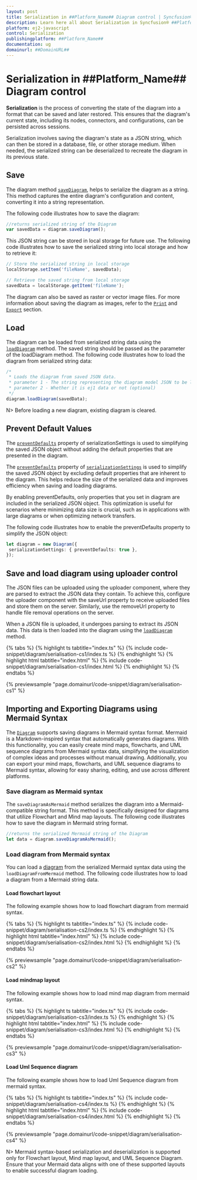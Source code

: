 ```yaml
---
layout: post
title: Serialization in ##Platform_Name## Diagram control | Syncfusion®
description: Learn here all about Serialization in Syncfusion® ##Platform_Name## Diagram control of Syncfusion Essential® JS 2 and more.
platform: ej2-javascript
control: Serialization 
publishingplatform: ##Platform_Name##
documentation: ug
domainurl: ##DomainURL##
---
```


# Serialization in ##Platform_Name## Diagram control

**Serialization** is the process of converting the state of the diagram into a format that can be saved and later restored. This ensures that the diagram's current state, including its nodes, connectors, and configurations, can be persisted across sessions.

Serialization involves saving the diagram's state as a JSON string, which can then be stored in a database, file, or other storage medium. When needed, the serialized string can be deserialized to recreate the diagram in its previous state.

## Save

The diagram method [`saveDiagram`](../api/diagram/#savediagram), helps to serialize the diagram as a string. This method captures the entire diagram's configuration and content, converting it into a string representation.

The following code illustrates how to save the diagram:

```ts
//returns serialized string of the Diagram
var savedData = diagram.saveDiagram();

```

This JSON string can be stored in local storage for future use. The following code illustrates how to save the serialized string into local storage and how to retrieve it:

```ts
// Store the serialized string in local storage
localStorage.setItem('fileName', savedData);

// Retrieve the saved string from local storage
savedData = localStorage.getItem('fileName');

```

The diagram can also be saved as raster or vector image files. For more information about saving the diagram as images, refer to the [`Print`](./print) and [`Export`](./export) section.

## Load

The diagram can be loaded from serialized string data using the [`loadDiagram`](../api/diagram#loaddiagram) method. The saved string should be passed as the parameter of the loadDiagram method. The following code illustrates how to load the diagram from serialized string data:

```ts
/*
 * Loads the diagram from saved JSON data.
 * parameter 1 - The string representing the diagram model JSON to be loaded.
 * parameter 2 - Whether it is ej1 data or not (optional)
 */
diagram.loadDiagram(savedData);

```

N> Before loading a new diagram, existing diagram is cleared.

## Prevent Default Values

The [`preventDefaults`](../api/diagram/serializationSettingsModel) property of serializationSettings is used to simplifying the saved JSON object without adding the default properties that are presented in the diagram.

The [`preventDefaults`](../api/diagram/serializationSettingsModel/#preventdefaults) property of [`serializationSettings`](../api/diagram/serializationSettingsModel/) is used to simplify the saved JSON object by excluding default properties that are inherent to the diagram. This helps reduce the size of the serialized data and improves efficiency when saving and loading diagrams.

By enabling preventDefaults, only properties that you set in diagram are included in the serialized JSON object. This optimization is useful for scenarios where minimizing data size is crucial, such as in applications with large diagrams or when optimizing network transfers.

The following code illustrates how to enable the preventDefaults property to simplify the JSON object:


```ts
let diagram = new Diagram({
 serializationSettings: { preventDefaults: true },
});

```

## Save and load diagram using uploader control

The JSON files can be uploaded using the uploader component, where they are parsed to extract the JSON data they contain. To achieve this, configure the uploader component with the saveUrl property to receive uploaded files and store them on the server. Similarly, use the removeUrl property to handle file removal operations on the server.

When a JSON file is uploaded, it undergoes parsing to extract its JSON data. This data is then loaded into the diagram using the [`loadDiagram`](../api/diagram#loaddiagram) method.

{% tabs %}
{% highlight ts tabtitle="index.ts" %}
{% include code-snippet/diagram/serialisation-cs1/index.ts %}
{% endhighlight %}
{% highlight html tabtitle="index.html" %}
{% include code-snippet/diagram/serialisation-cs1/index.html %}
{% endhighlight %}
{% endtabs %}
          
{% previewsample "page.domainurl/code-snippet/diagram/serialisation-cs1" %}


## Importing and Exporting Diagrams using Mermaid Syntax

The [`Diagram`](../api/diagram/) supports saving diagrams in Mermaid syntax format. Mermaid is a Markdown-inspired syntax that automatically generates diagrams. With this functionality, you can easily create mind maps, flowcharts, and UML sequence diagrams from Mermaid syntax data, simplifying the visualization of complex ideas and processes without manual drawing. Additionally, you can export your mind maps, flowcharts, and UML sequence diagrams to Mermaid syntax, allowing for easy sharing, editing, and use across different platforms.

### Save diagram as Mermaid syntax

 The `saveDiagramAsMermaid` method serializes the diagram into a Mermaid-compatible string format. This method is specifically designed for diagrams that utilize Flowchart and Mind map layouts. The following code illustrates how to save the diagram in Mermaid string format.

 ```javascript
//returns the serialized Mermaid string of the Diagram
let data = diagram.saveDiagramAsMermaid();

```

### Load diagram from Mermaid syntax

You can load a [diagram](../api/diagram/) from the serialized Mermaid syntax data using the `loadDiagramFromMermaid` method. The following code illustrates how to load a diagram from a Mermaid string data.

#### Load flowchart layout

The following example shows how to load flowchart diagram from mermaid syntax.

{% tabs %}
{% highlight ts tabtitle="index.ts" %}
{% include code-snippet/diagram/serialisation-cs2/index.ts %}
{% endhighlight %}
{% highlight html tabtitle="index.html" %}
{% include code-snippet/diagram/serialisation-cs2/index.html %}
{% endhighlight %}
{% endtabs %}
          
{% previewsample "page.domainurl/code-snippet/diagram/serialisation-cs2" %}

#### Load mindmap layout

The following example shows how to load mind map diagram from mermaid syntax.

{% tabs %}
{% highlight ts tabtitle="index.ts" %}
{% include code-snippet/diagram/serialisation-cs3/index.ts %}
{% endhighlight %}
{% highlight html tabtitle="index.html" %}
{% include code-snippet/diagram/serialisation-cs3/index.html %}
{% endhighlight %}
{% endtabs %}
          
{% previewsample "page.domainurl/code-snippet/diagram/serialisation-cs3" %}

#### Load Uml Sequence diagram

The following example shows how to load Uml Sequence diagram from mermaid syntax.

{% tabs %}
{% highlight ts tabtitle="index.ts" %}
{% include code-snippet/diagram/serialisation-cs4/index.ts %}
{% endhighlight %}
{% highlight html tabtitle="index.html" %}
{% include code-snippet/diagram/serialisation-cs4/index.html %}
{% endhighlight %}
{% endtabs %}
          
{% previewsample "page.domainurl/code-snippet/diagram/serialisation-cs4" %}

N> Mermaid syntax-based serialization and deserialization is supported only for Flowchart layout, Mind map layout, and UML Sequence Diagram. Ensure that your Mermaid data aligns with one of these supported layouts to enable successful diagram loading.